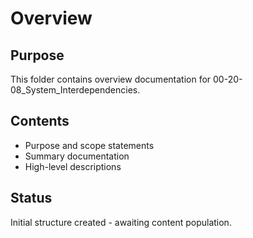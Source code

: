 # Overview

## Purpose
This folder contains overview documentation for 00-20-08_System_Interdependencies.

## Contents
- Purpose and scope statements
- Summary documentation
- High-level descriptions

## Status
Initial structure created - awaiting content population.
